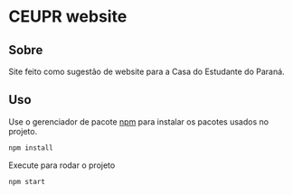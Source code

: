 # CEUPR website

## Sobre

Site feito como sugestão de website para a Casa do Estudante do Paraná.

## Uso

Use o gerenciador de pacote [npm](https://docs.npmjs.com/) para instalar os pacotes usados no projeto.

```bash
npm install
```

Execute para rodar o projeto

```bash
npm start
```
